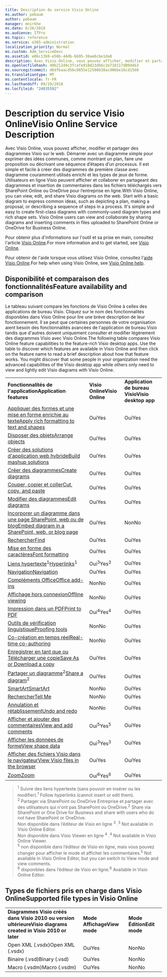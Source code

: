 ```yaml
---
title: Description du service Visio Online
ms.author: pebaum
author: pebaum
manager: mnirkhe
ms.date: 6/26/2018
ms.audience: ITPro
ms.topic: reference
ms.service: o365-administration
localization_priority: Normal
ms.custom: Adm_ServiceDesc
ms.assetid: e0bc13b9-e56b-44db-bb95-36ae6cbe1da8
description: Avec Visio Online, vous pouvez afficher, modifier et partager des diagrammes Visio sur le web. Démarrer avec un diagramme simple pour exprimer des idées communes, comme montrant un plan, faire une proposition ou décrivant une séquence d’étapes d’un processus. Il est simple et facile à créer des diagrammes de première classe avec diagramme couramment utilisés enrichi et les types de jeux de forme. Utilisateurs en ligne Visio peuvent afficher et collaborer en partageant des diagrammes et insertion de commentaires dans les fichiers téléchargés vers SharePoint Online ou OneDrive pour l’entreprise en ligne.
ms.openlocfilehash: 40b212d4c3fcafe918d23db6c2e718117d0044b3
ms.sourcegitcommit: d6dfbaacd56c0855e12500b38acd06be16cd1560
ms.translationtype: MT
ms.contentlocale: fr-FR
ms.lasthandoff: 09/19/2018
ms.locfileid: "24035592"
---
```

# <a name="visio-online-service-description"></a><span data-ttu-id="a5ebf-106">Description du service Visio Online</span><span class="sxs-lookup"><span data-stu-id="a5ebf-106">Visio Online Service Description</span></span>

<span data-ttu-id="a5ebf-p102">Avec Visio Online, vous pouvez afficher, modifier et partager des diagrammes Visio sur le web. Démarrer avec un diagramme simple pour exprimer des idées communes, comme montrant un plan, faire une proposition ou décrivant une séquence d’étapes d’un processus. Il est simple et facile à créer des diagrammes de première classe avec diagramme couramment utilisés enrichi et les types de jeux de forme. Utilisateurs en ligne Visio peuvent afficher et collaborer en partageant des diagrammes et insertion de commentaires dans les fichiers téléchargés vers SharePoint Online ou OneDrive pour l’entreprise en ligne.</span><span class="sxs-lookup"><span data-stu-id="a5ebf-p102">With Visio Online, you can view, edit, and share Visio diagrams on the web. Start with a basic diagram to express common ideas, such as depicting a plan, making a proposal, or describing a sequence of steps in a process. It's simple and easy to create first-class diagrams with commonly-used diagram types and rich shape sets. Visio Online users can view and collaborate by sharing diagrams and inserting comments in files uploaded to SharePoint Online or OneDrive for Business Online.</span></span>
  
<span data-ttu-id="a5ebf-111">Pour obtenir plus d'informations sur l'outil et sa prise en main, consultez l'article [Visio Online](https://products.office.com/en-US/visio/visio-online).</span><span class="sxs-lookup"><span data-stu-id="a5ebf-111">For more information and to get started, see [Visio Online](https://products.office.com/en-US/visio/visio-online).</span></span>
  
<span data-ttu-id="a5ebf-112">Pour obtenir de l'aide lorsque vous utilisez Visio Online, consultez l'[aide Visio Online](https://go.microsoft.com/fwlink/?linkid=855982).</span><span class="sxs-lookup"><span data-stu-id="a5ebf-112">For help when using Visio Online, see [Visio Online help](https://go.microsoft.com/fwlink/?linkid=855982).</span></span>
  
## <a name="feature-availability-and-comparison"></a><span data-ttu-id="a5ebf-113">Disponibilité et comparaison des fonctionnalités</span><span class="sxs-lookup"><span data-stu-id="a5ebf-113">Feature availability and comparison</span></span>

<span data-ttu-id="a5ebf-p103">Le tableau suivant compare les fonctions de Visio Online à celles des applications de bureau Visio. Cliquez sur le nom des fonctionnalités disponibles dans Visio Online pour lire une brève description de leur fonctionnement. Il se peut que certaines personnes de votre organisation aient besoin des fonctionnalités avancées de l'application de bureau Visio tandis que d'autres doivent uniquement consulter et modifier légèrement des diagrammes Visio avec Visio Online.</span><span class="sxs-lookup"><span data-stu-id="a5ebf-p103">The following table compares Visio Online feature capabilities to the feature-rich Visio desktop apps. Use the table to discover which features are available in Visio Online and then click on the feature name to read a brief description about how that feature works. You might discover that some people in your organization need the advanced capabilities of the Visio desktop app while others only need to view and lightly edit Visio diagrams with Visio Online.</span></span> 
  
||||
|:-----|:-----|:-----|
|<span data-ttu-id="a5ebf-117">**Fonctionnalités de l'application**</span><span class="sxs-lookup"><span data-stu-id="a5ebf-117">**Application features**</span></span> <br/> |<span data-ttu-id="a5ebf-118">**Visio Online**</span><span class="sxs-lookup"><span data-stu-id="a5ebf-118">**Visio Online**</span></span> <br/> |<span data-ttu-id="a5ebf-119">**Application de bureau Visio**</span><span class="sxs-lookup"><span data-stu-id="a5ebf-119">**Visio desktop app**</span></span> <br/> |
|[<span data-ttu-id="a5ebf-120">Appliquer des formes et une mise en forme enrichie au texte</span><span class="sxs-lookup"><span data-stu-id="a5ebf-120">Apply rich formatting to text and shapes</span></span>](visio-online.md#BM_1) <br/> |<span data-ttu-id="a5ebf-121">Oui</span><span class="sxs-lookup"><span data-stu-id="a5ebf-121">Yes</span></span>  <br/> |<span data-ttu-id="a5ebf-122">Oui</span><span class="sxs-lookup"><span data-stu-id="a5ebf-122">Yes</span></span>  <br/> |
|[<span data-ttu-id="a5ebf-123">Disposer des objets</span><span class="sxs-lookup"><span data-stu-id="a5ebf-123">Arrange objects</span></span>](visio-online.md#BM_2) <br/> |<span data-ttu-id="a5ebf-124">Oui</span><span class="sxs-lookup"><span data-stu-id="a5ebf-124">Yes</span></span>  <br/> |<span data-ttu-id="a5ebf-125">Oui</span><span class="sxs-lookup"><span data-stu-id="a5ebf-125">Yes</span></span>  <br/> |
|[<span data-ttu-id="a5ebf-126">Créer des solutions d'application web hybride</span><span class="sxs-lookup"><span data-stu-id="a5ebf-126">Build mashup solutions</span></span>](visio-online.md#BM_3) <br/> |<span data-ttu-id="a5ebf-127">Oui</span><span class="sxs-lookup"><span data-stu-id="a5ebf-127">Yes</span></span>  <br/> |<span data-ttu-id="a5ebf-128">Oui</span><span class="sxs-lookup"><span data-stu-id="a5ebf-128">Yes</span></span>  <br/> |
|[<span data-ttu-id="a5ebf-129">Créer des diagrammes</span><span class="sxs-lookup"><span data-stu-id="a5ebf-129">Create diagrams</span></span>](visio-online.md#BM_4) <br/> |<span data-ttu-id="a5ebf-130">Oui</span><span class="sxs-lookup"><span data-stu-id="a5ebf-130">Yes</span></span>  <br/> |<span data-ttu-id="a5ebf-131">Oui</span><span class="sxs-lookup"><span data-stu-id="a5ebf-131">Yes</span></span>  <br/> |
|[<span data-ttu-id="a5ebf-132">Couper, copier et coller</span><span class="sxs-lookup"><span data-stu-id="a5ebf-132">Cut, copy, and paste</span></span>](visio-online.md#BM_5) <br/> |<span data-ttu-id="a5ebf-133">Oui</span><span class="sxs-lookup"><span data-stu-id="a5ebf-133">Yes</span></span>  <br/> |<span data-ttu-id="a5ebf-134">Oui</span><span class="sxs-lookup"><span data-stu-id="a5ebf-134">Yes</span></span>  <br/> |
|[<span data-ttu-id="a5ebf-135">Modifier des diagrammes</span><span class="sxs-lookup"><span data-stu-id="a5ebf-135">Edit diagrams</span></span>](visio-online.md#BM_6) <br/> |<span data-ttu-id="a5ebf-136">Oui</span><span class="sxs-lookup"><span data-stu-id="a5ebf-136">Yes</span></span>  <br/> |<span data-ttu-id="a5ebf-137">Oui</span><span class="sxs-lookup"><span data-stu-id="a5ebf-137">Yes</span></span>  <br/> |
|[<span data-ttu-id="a5ebf-138">Incorporer un diagramme dans une page SharePoint, web ou de blog</span><span class="sxs-lookup"><span data-stu-id="a5ebf-138">Embed diagram in a SharePoint, web, or blog page</span></span>](visio-online.md#BM_7) <br/> |<span data-ttu-id="a5ebf-139">Oui</span><span class="sxs-lookup"><span data-stu-id="a5ebf-139">Yes</span></span>  <br/> |<span data-ttu-id="a5ebf-140">Non</span><span class="sxs-lookup"><span data-stu-id="a5ebf-140">No</span></span>  <br/> |
|[<span data-ttu-id="a5ebf-141">Rechercher</span><span class="sxs-lookup"><span data-stu-id="a5ebf-141">Find</span></span>](visio-online.md#BM_8) <br/> |<span data-ttu-id="a5ebf-142">Oui</span><span class="sxs-lookup"><span data-stu-id="a5ebf-142">Yes</span></span>  <br/> |<span data-ttu-id="a5ebf-143">Oui</span><span class="sxs-lookup"><span data-stu-id="a5ebf-143">Yes</span></span>  <br/> |
|[<span data-ttu-id="a5ebf-144">Mise en forme des caractères</span><span class="sxs-lookup"><span data-stu-id="a5ebf-144">Font formatting</span></span>](visio-online.md#BM_9) <br/> |<span data-ttu-id="a5ebf-145">Oui</span><span class="sxs-lookup"><span data-stu-id="a5ebf-145">Yes</span></span>  <br/> |<span data-ttu-id="a5ebf-146">Oui</span><span class="sxs-lookup"><span data-stu-id="a5ebf-146">Yes</span></span>  <br/> |
|<span data-ttu-id="a5ebf-147">[Liens hypertexte](visio-online.md#BM_10)<sup>1</sup></span><span class="sxs-lookup"><span data-stu-id="a5ebf-147">[Hyperlinks](visio-online.md#BM_10)<sup>1</sup></span></span> <br/> |<span data-ttu-id="a5ebf-148">Oui<sup>3</sup></span><span class="sxs-lookup"><span data-stu-id="a5ebf-148">Yes<sup>3</sup></span></span> <br/> |<span data-ttu-id="a5ebf-149">Oui</span><span class="sxs-lookup"><span data-stu-id="a5ebf-149">Yes</span></span>  <br/> |
|[<span data-ttu-id="a5ebf-150">Navigation</span><span class="sxs-lookup"><span data-stu-id="a5ebf-150">Navigation</span></span>](visio-online.md#BM_11) <br/> |<span data-ttu-id="a5ebf-151">Oui</span><span class="sxs-lookup"><span data-stu-id="a5ebf-151">Yes</span></span>  <br/> |<span data-ttu-id="a5ebf-152">Oui</span><span class="sxs-lookup"><span data-stu-id="a5ebf-152">Yes</span></span>  <br/> |
|[<span data-ttu-id="a5ebf-153">Compléments Office</span><span class="sxs-lookup"><span data-stu-id="a5ebf-153">Office add-ins</span></span>](visio-online.md#BM_12) <br/> |<span data-ttu-id="a5ebf-154">Non</span><span class="sxs-lookup"><span data-stu-id="a5ebf-154">No</span></span>  <br/> |<span data-ttu-id="a5ebf-155">Oui</span><span class="sxs-lookup"><span data-stu-id="a5ebf-155">Yes</span></span>  <br/> |
|[<span data-ttu-id="a5ebf-156">Affichage hors connexion</span><span class="sxs-lookup"><span data-stu-id="a5ebf-156">Offline viewing</span></span>](visio-online.md#BM_13) <br/> |<span data-ttu-id="a5ebf-157">Non</span><span class="sxs-lookup"><span data-stu-id="a5ebf-157">No</span></span>  <br/> |<span data-ttu-id="a5ebf-158">Oui</span><span class="sxs-lookup"><span data-stu-id="a5ebf-158">Yes</span></span>  <br/> |
|[<span data-ttu-id="a5ebf-159">Impression dans un PDF</span><span class="sxs-lookup"><span data-stu-id="a5ebf-159">Print to PDF </span></span>](visio-online.md#BM_14) <br/> |<span data-ttu-id="a5ebf-160">Oui<sup>4</sup></span><span class="sxs-lookup"><span data-stu-id="a5ebf-160">Yes<sup>4</sup></span></span> <br/> |<span data-ttu-id="a5ebf-161">Oui</span><span class="sxs-lookup"><span data-stu-id="a5ebf-161">Yes</span></span>  <br/> |
|[<span data-ttu-id="a5ebf-162">Outils de vérification linguistique</span><span class="sxs-lookup"><span data-stu-id="a5ebf-162">Proofing tools</span></span>](visio-online.md#BM_15) <br/> |<span data-ttu-id="a5ebf-163">Non</span><span class="sxs-lookup"><span data-stu-id="a5ebf-163">No</span></span>  <br/> |<span data-ttu-id="a5ebf-164">Oui</span><span class="sxs-lookup"><span data-stu-id="a5ebf-164">Yes</span></span>  <br/> |
|[<span data-ttu-id="a5ebf-165">Co-création en temps réel</span><span class="sxs-lookup"><span data-stu-id="a5ebf-165">Real-time co-authoring</span></span>](visio-online.md#BM_16) <br/> |<span data-ttu-id="a5ebf-166">Non</span><span class="sxs-lookup"><span data-stu-id="a5ebf-166">No</span></span>  <br/> |<span data-ttu-id="a5ebf-167">Oui</span><span class="sxs-lookup"><span data-stu-id="a5ebf-167">Yes</span></span>  <br/> |
|[<span data-ttu-id="a5ebf-168">Enregistrer en tant que ou Télécharger une copie</span><span class="sxs-lookup"><span data-stu-id="a5ebf-168">Save As or Download a copy</span></span>](visio-online.md#BM_17) <br/> |<span data-ttu-id="a5ebf-169">Oui</span><span class="sxs-lookup"><span data-stu-id="a5ebf-169">Yes</span></span>  <br/> |<span data-ttu-id="a5ebf-170">Oui</span><span class="sxs-lookup"><span data-stu-id="a5ebf-170">Yes</span></span>  <br/> |
|<span data-ttu-id="a5ebf-171">[Partager un diagramme](visio-online.md#BM_18)<sup>2</sup></span><span class="sxs-lookup"><span data-stu-id="a5ebf-171">[Share a diagram](visio-online.md#BM_18)<sup>2</sup></span></span> <br/> |<span data-ttu-id="a5ebf-172">Oui</span><span class="sxs-lookup"><span data-stu-id="a5ebf-172">Yes</span></span>  <br/> |<span data-ttu-id="a5ebf-173">Oui</span><span class="sxs-lookup"><span data-stu-id="a5ebf-173">Yes</span></span>  <br/> |
|[<span data-ttu-id="a5ebf-174">SmartArt</span><span class="sxs-lookup"><span data-stu-id="a5ebf-174">SmartArt</span></span>](visio-online.md#BM_19) <br/> |<span data-ttu-id="a5ebf-175">Non</span><span class="sxs-lookup"><span data-stu-id="a5ebf-175">No</span></span>  <br/> |<span data-ttu-id="a5ebf-176">Oui</span><span class="sxs-lookup"><span data-stu-id="a5ebf-176">Yes</span></span>  <br/> |
|[<span data-ttu-id="a5ebf-177">Rechercher</span><span class="sxs-lookup"><span data-stu-id="a5ebf-177">Tell Me</span></span>](visio-online.md#BM_20) <br/> |<span data-ttu-id="a5ebf-178">Non</span><span class="sxs-lookup"><span data-stu-id="a5ebf-178">No</span></span>  <br/> |<span data-ttu-id="a5ebf-179">Oui</span><span class="sxs-lookup"><span data-stu-id="a5ebf-179">Yes</span></span>  <br/> |
|[<span data-ttu-id="a5ebf-180">Annulation et rétablissement</span><span class="sxs-lookup"><span data-stu-id="a5ebf-180">Undo and redo</span></span>](visio-online.md#BM_21) <br/> |<span data-ttu-id="a5ebf-181">Non</span><span class="sxs-lookup"><span data-stu-id="a5ebf-181">No</span></span>  <br/> |<span data-ttu-id="a5ebf-182">Oui</span><span class="sxs-lookup"><span data-stu-id="a5ebf-182">Yes</span></span>  <br/> |
|[<span data-ttu-id="a5ebf-183">Afficher et ajouter des commentaires</span><span class="sxs-lookup"><span data-stu-id="a5ebf-183">View and add comments</span></span>](visio-online.md#BM_22) <br/> |<span data-ttu-id="a5ebf-184">Oui<sup>5</sup></span><span class="sxs-lookup"><span data-stu-id="a5ebf-184">Yes<sup>5</sup></span></span> <br/> |<span data-ttu-id="a5ebf-185">Oui</span><span class="sxs-lookup"><span data-stu-id="a5ebf-185">Yes</span></span>  <br/> |
|[<span data-ttu-id="a5ebf-186">Afficher les données de forme</span><span class="sxs-lookup"><span data-stu-id="a5ebf-186">View shape data</span></span>](visio-online.md#BM_23) <br/> |<span data-ttu-id="a5ebf-187">Oui<sup>3</sup></span><span class="sxs-lookup"><span data-stu-id="a5ebf-187">Yes<sup>3</sup></span></span> <br/> |<span data-ttu-id="a5ebf-188">Oui</span><span class="sxs-lookup"><span data-stu-id="a5ebf-188">Yes</span></span>  <br/> |
|[<span data-ttu-id="a5ebf-189">Afficher des fichiers Visio dans le navigateur</span><span class="sxs-lookup"><span data-stu-id="a5ebf-189">View Visio files in the browser</span></span>](visio-online.md#BM_24) <br/> |<span data-ttu-id="a5ebf-190">Oui</span><span class="sxs-lookup"><span data-stu-id="a5ebf-190">Yes</span></span>  <br/> |<span data-ttu-id="a5ebf-191">Oui</span><span class="sxs-lookup"><span data-stu-id="a5ebf-191">Yes</span></span>  <br/> |
|[<span data-ttu-id="a5ebf-192">Zoom</span><span class="sxs-lookup"><span data-stu-id="a5ebf-192">Zoom</span></span>](visio-online.md#BM_25) <br/> |<span data-ttu-id="a5ebf-193">Oui<sup>6</sup></span><span class="sxs-lookup"><span data-stu-id="a5ebf-193">Yes<sup>6</sup></span></span> <br/> |<span data-ttu-id="a5ebf-194">Oui</span><span class="sxs-lookup"><span data-stu-id="a5ebf-194">Yes</span></span>  <br/> |
   
> <span data-ttu-id="a5ebf-195"><sup>1</sup> Suivre des liens hypertexte (sans pouvoir en insérer ou les modifier).</span><span class="sxs-lookup"><span data-stu-id="a5ebf-195"><sup>1</sup> Follow hyperlinks (cannot insert or edit them).</span></span> 
<br/><span data-ttu-id="a5ebf-196"><sup>2</sup> Partager via SharePoint ou OneDrive Entreprise et partager avec des utilisateurs qui n'ont pas SharePoint ou OneDrive.</span><span class="sxs-lookup"><span data-stu-id="a5ebf-196"><sup>2</sup> Share via SharePoint or One Drive for Business and share with users who do not have SharePoint or OneDrive.</span></span> 
<br/> <span data-ttu-id="a5ebf-197">Non disponible dans l’éditeur de Visio en ligne <sup>3</sup> .</span><span class="sxs-lookup"><span data-stu-id="a5ebf-197"><sup>3</sup> Not available in Visio Online Editor.</span></span>
<br/><span data-ttu-id="a5ebf-198">Non disponible dans Visio Viewer en ligne <sup>4</sup> .</span><span class="sxs-lookup"><span data-stu-id="a5ebf-198"><sup>4</sup> Not available in Visio Online Viewer.</span></span> 
<br/><span data-ttu-id="a5ebf-199"><sup>5</sup> non disponible dans l’éditeur de Visio en ligne, mais vous pouvez changer pour afficher le mode et afficher les commentaires.</span><span class="sxs-lookup"><span data-stu-id="a5ebf-199"><sup>5</sup> Not available in Visio Online Editor, but you can switch to View mode and view comments.</span></span> 
<br/><span data-ttu-id="a5ebf-200"><sup>6</sup> disponibles dans l’éditeur de Visio en ligne.</span><span class="sxs-lookup"><span data-stu-id="a5ebf-200"><sup>6</sup> Available in Visio Online Editor.</span></span> 
  
## <a name="supported-file-types-in-visio-online"></a><span data-ttu-id="a5ebf-201">Types de fichiers pris en charge dans Visio Online</span><span class="sxs-lookup"><span data-stu-id="a5ebf-201">Supported file types in Visio Online</span></span>

||||
|:-----|:-----|:-----|
|<span data-ttu-id="a5ebf-202">**Diagrammes Visio créés dans Visio 2010 ou version ultérieure**</span><span class="sxs-lookup"><span data-stu-id="a5ebf-202">**Visio diagrams created in Visio 2010 or later**</span></span> <br/> |<span data-ttu-id="a5ebf-203">**Mode Affichage**</span><span class="sxs-lookup"><span data-stu-id="a5ebf-203">**View mode**</span></span> <br/> |<span data-ttu-id="a5ebf-204">**Mode Édition**</span><span class="sxs-lookup"><span data-stu-id="a5ebf-204">**Edit mode**</span></span> <br/> |
|<span data-ttu-id="a5ebf-205">Open XML (.vsdx)</span><span class="sxs-lookup"><span data-stu-id="a5ebf-205">Open XML (.vsdx)</span></span>  <br/> |<span data-ttu-id="a5ebf-206">Oui</span><span class="sxs-lookup"><span data-stu-id="a5ebf-206">Yes</span></span>  <br/> |<span data-ttu-id="a5ebf-207">Non</span><span class="sxs-lookup"><span data-stu-id="a5ebf-207">No</span></span>  <br/> |
|<span data-ttu-id="a5ebf-208">Binaire (.vsd)</span><span class="sxs-lookup"><span data-stu-id="a5ebf-208">Binary (.vsd)</span></span>  <br/> |<span data-ttu-id="a5ebf-209">Oui</span><span class="sxs-lookup"><span data-stu-id="a5ebf-209">Yes</span></span>  <br/> |<span data-ttu-id="a5ebf-210">Non</span><span class="sxs-lookup"><span data-stu-id="a5ebf-210">No</span></span>  <br/> |
|<span data-ttu-id="a5ebf-211">Macro (.vsdm)</span><span class="sxs-lookup"><span data-stu-id="a5ebf-211">Macro (.vsdm)</span></span>  <br/> |<span data-ttu-id="a5ebf-212">Oui</span><span class="sxs-lookup"><span data-stu-id="a5ebf-212">Yes</span></span>  <br/> |<span data-ttu-id="a5ebf-213">Non</span><span class="sxs-lookup"><span data-stu-id="a5ebf-213">No</span></span>  <br/> |
   

